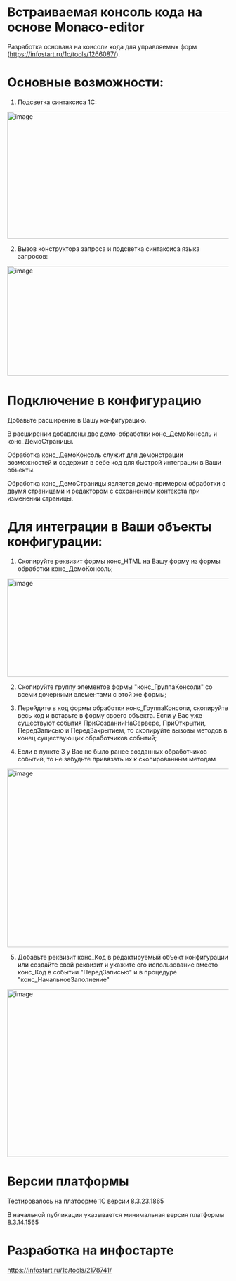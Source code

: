 # Встраиваемая консоль кода на основе Monaco-editor #
   
Разработка основана на консоли кода для управляемых форм (https://infostart.ru/1c/tools/1266087/).

# Основные возможности: #

1. Подсветка синтаксиса 1С:

<img width="716" height="289" alt="image" src="https://github.com/user-attachments/assets/6f171ce4-71fa-49fd-a38b-ee8b3a09ba24" />

2. Вызов конструктора запроса и подсветка синтаксиса языка запросов:

<img width="606" height="250" alt="image" src="https://github.com/user-attachments/assets/f5859e58-d0a2-4e30-a39c-5ee4caf1097f" />

# Подключение в конфигурацию #

Добавьте расширение в Вашу конфигурацию.

В расширении добавлены две демо-обработки конс_ДемоКонсоль и конс_ДемоСтраницы.

Обработка конс_ДемоКонсоль служит для демонстрации возможностей и содержит в себе код для быстрой интеграции в Ваши объекты.

Обработка конс_ДемоСтраницы является демо-примером обработки с двумя страницами и  редактором с сохранением контекста при изменении страницы.

# Для интеграции в Ваши объекты конфигурации: #  

1. Скопируйте реквизит формы конс_HTML на Вашу форму из формы обработки конс_ДемоКонсоль;
<img width="1023" height="224" alt="image" src="https://github.com/user-attachments/assets/b4aaee4b-d3c0-467a-8302-9bafea59fe5b" />

2. Скопируйте группу элементов формы "конс_ГруппаКонсоли" со всеми дочерними элементами с этой же формы;

3. Перейдите в код формы обработки конс_ГруппаКонсоли, скопируйте весь код и вставьте в форму своего объекта. Если у Вас уже существуют события ПриСозданииНаСервере, ПриОткрытии, ПередЗаписью и ПередЗакрытием, то скопируйте вызовы методов в конец существующих обработчиков событий;
4. Если в пункте 3 у Вас не было ранее созданных обработчиков событий, то не забудьте привязать их к скопированным методам
<img width="1024" height="406" alt="image" src="https://github.com/user-attachments/assets/9a8871fa-c1db-43fd-a5c7-30dcbdef89ab" />

5. Добавьте реквизит конс_Код в редактируемый объект конфигурации или создайте свой реквизит и укажите его использование вместо конс_Код в событии "ПередЗаписью" и в процедуре "конс_НачальноеЗаполнение"
<img width="810" height="381" alt="image" src="https://github.com/user-attachments/assets/2b8c858e-9286-4e0f-9cba-c9295c804c61" />

# Версии платформы #
Тестировалось на платформе 1С версии 8.3.23.1865

В начальной публикации указывается минимальная версия платформы 8.3.14.1565

# Разработка на инфостарте #
https://infostart.ru/1c/tools/2178741/
